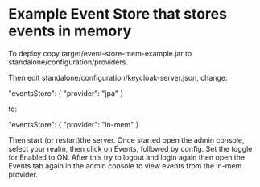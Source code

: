 Example Event Store that stores events in memory
================================================

To deploy copy target/event-store-mem-example.jar to standalone/configuration/providers. 

Then edit standalone/configuration/keycloak-server.json, change:

   "eventsStore": {
     "provider": "jpa"
   }

to:

   "eventsStore": {
     "provider": "in-mem"
   }

Then start (or restart)the server. Once started open the admin console, select your realm, then click on Events, 
followed by config. Set the toggle for Enabled to ON. After this try to logout and login again then open the Events tab 
again in the admin console to view events from the in-mem provider.
